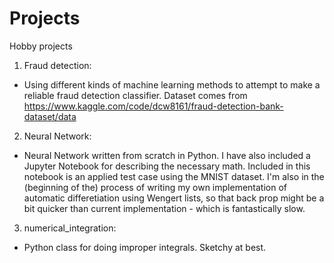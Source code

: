 # Projects
Hobby projects

1) Fraud detection:
  - Using different kinds of machine learning methods to attempt to make a reliable fraud detection classifier. Dataset comes from https://www.kaggle.com/code/dcw8161/fraud-detection-bank-dataset/data

2) Neural Network:
  - Neural Network written from scratch in Python. I have also included a Jupyter Notebook for describing the necessary math. Included in this notebook is an applied test case using the MNIST dataset. I'm also in the (beginning of the) process of writing my own implementation of automatic differetiation using Wengert lists, so that back prop might be a bit quicker than current implementation - which is fantastically slow. 
  
3) numerical_integration:
  - Python class for doing improper integrals. Sketchy at best. 
  
 
